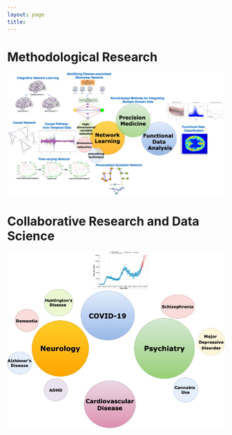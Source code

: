 ```yaml
---
layout: page
title: 
---
```




# Methodological Research 

<img src="assets/img/method_projects.png" >

# Collaborative Research and Data Science

<img src="assets/img/applied_projects.png">
